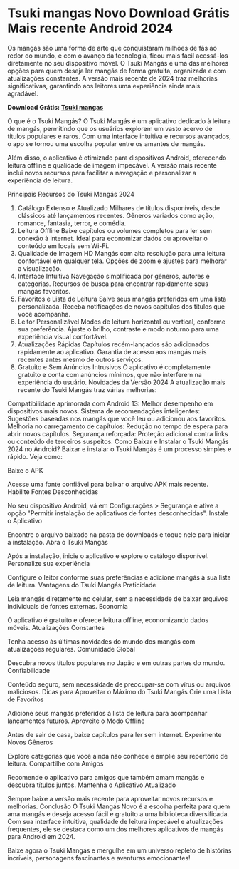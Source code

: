 # Tsuki mangas Novo Download Grátis Mais recente Android 2024
Os mangás são uma forma de arte que conquistaram milhões de fãs ao redor do mundo, e com o avanço da tecnologia, ficou mais fácil acessá-los diretamente no seu dispositivo móvel. O Tsuki Mangás é uma das melhores opções para quem deseja ler mangás de forma gratuita, organizada e com atualizações constantes. A versão mais recente de 2024 traz melhorias significativas, garantindo aos leitores uma experiência ainda mais agradável.

**Download Grátis: [Tsuki mangas](https://bit.ly/apktudo)**

O que é o Tsuki Mangás?
O Tsuki Mangás é um aplicativo dedicado à leitura de mangás, permitindo que os usuários explorem um vasto acervo de títulos populares e raros. Com uma interface intuitiva e recursos avançados, o app se tornou uma escolha popular entre os amantes de mangás.

Além disso, o aplicativo é otimizado para dispositivos Android, oferecendo leitura offline e qualidade de imagem impecável. A versão mais recente inclui novos recursos para facilitar a navegação e personalizar a experiência de leitura.

Principais Recursos do Tsuki Mangás 2024
1. Catálogo Extenso e Atualizado
Milhares de títulos disponíveis, desde clássicos até lançamentos recentes.
Gêneros variados como ação, romance, fantasia, terror, e comédia.
2. Leitura Offline
Baixe capítulos ou volumes completos para ler sem conexão à internet.
Ideal para economizar dados ou aproveitar o conteúdo em locais sem Wi-Fi.
3. Qualidade de Imagem HD
Mangás com alta resolução para uma leitura confortável em qualquer tela.
Opções de zoom e ajustes para melhorar a visualização.
4. Interface Intuitiva
Navegação simplificada por gêneros, autores e categorias.
Recursos de busca para encontrar rapidamente seus mangás favoritos.
5. Favoritos e Lista de Leitura
Salve seus mangás preferidos em uma lista personalizada.
Receba notificações de novos capítulos dos títulos que você acompanha.
6. Leitor Personalizável
Modos de leitura horizontal ou vertical, conforme sua preferência.
Ajuste o brilho, contraste e modo noturno para uma experiência visual confortável.
7. Atualizações Rápidas
Capítulos recém-lançados são adicionados rapidamente ao aplicativo.
Garantia de acesso aos mangás mais recentes antes mesmo de outros serviços.
8. Gratuito e Sem Anúncios Intrusivos
O aplicativo é completamente gratuito e conta com anúncios mínimos, que não interferem na experiência do usuário.
Novidades da Versão 2024
A atualização mais recente do Tsuki Mangás traz várias melhorias:

Compatibilidade aprimorada com Android 13: Melhor desempenho em dispositivos mais novos.
Sistema de recomendações inteligentes: Sugestões baseadas nos mangás que você leu ou adicionou aos favoritos.
Melhoria no carregamento de capítulos: Redução no tempo de espera para abrir novos capítulos.
Segurança reforçada: Proteção adicional contra links ou conteúdo de terceiros suspeitos.
Como Baixar e Instalar o Tsuki Mangás 2024 no Android?
Baixar e instalar o Tsuki Mangás é um processo simples e rápido. Veja como:

Baixe o APK

Acesse uma fonte confiável para baixar o arquivo APK mais recente.
Habilite Fontes Desconhecidas

No seu dispositivo Android, vá em Configurações > Segurança e ative a opção "Permitir instalação de aplicativos de fontes desconhecidas".
Instale o Aplicativo

Encontre o arquivo baixado na pasta de downloads e toque nele para iniciar a instalação.
Abra o Tsuki Mangás

Após a instalação, inicie o aplicativo e explore o catálogo disponível.
Personalize sua experiência

Configure o leitor conforme suas preferências e adicione mangás à sua lista de leitura.
Vantagens do Tsuki Mangás
Praticidade

Leia mangás diretamente no celular, sem a necessidade de baixar arquivos individuais de fontes externas.
Economia

O aplicativo é gratuito e oferece leitura offline, economizando dados móveis.
Atualizações Constantes

Tenha acesso às últimas novidades do mundo dos mangás com atualizações regulares.
Comunidade Global

Descubra novos títulos populares no Japão e em outras partes do mundo.
Confiabilidade

Conteúdo seguro, sem necessidade de preocupar-se com vírus ou arquivos maliciosos.
Dicas para Aproveitar o Máximo do Tsuki Mangás
Crie uma Lista de Favoritos

Adicione seus mangás preferidos à lista de leitura para acompanhar lançamentos futuros.
Aproveite o Modo Offline

Antes de sair de casa, baixe capítulos para ler sem internet.
Experimente Novos Gêneros

Explore categorias que você ainda não conhece e amplie seu repertório de leitura.
Compartilhe com Amigos

Recomende o aplicativo para amigos que também amam mangás e descubra títulos juntos.
Mantenha o Aplicativo Atualizado

Sempre baixe a versão mais recente para aproveitar novos recursos e melhorias.
Conclusão
O Tsuki Mangás Novo é a escolha perfeita para quem ama mangás e deseja acesso fácil e gratuito a uma biblioteca diversificada. Com sua interface intuitiva, qualidade de leitura impecável e atualizações frequentes, ele se destaca como um dos melhores aplicativos de mangás para Android em 2024.

Baixe agora o Tsuki Mangás e mergulhe em um universo repleto de histórias incríveis, personagens fascinantes e aventuras emocionantes!
